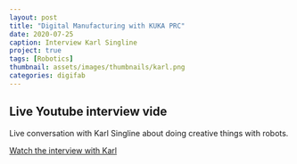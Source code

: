 ```yaml
---
layout: post
title: "Digital Manufacturing with KUKA PRC"
date: 2020-07-25
caption: Interview Karl Singline
project: true
tags: [Robotics]
thumbnail: assets/images/thumbnails/karl.png
categories: digifab
---
```


## Live Youtube interview vide

Live conversation with Karl Singline about doing creative things with robots. 

[Watch the interview with Karl](https://youtu.be/BAfmIMqmotM)
